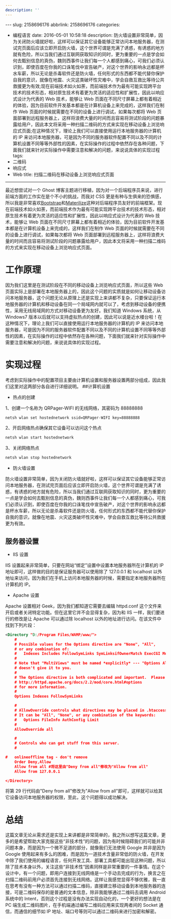 ```yaml
---
description: ''
---
```


﻿---
slug: 2158696176
abbrlink: 2158696176
categories:
- 编程语言
date: 2016-05-01 10:58:18
description: 防火墙设置非常简单，因为关闭防火墙就好啦，这样可以保证其它设备能够正常访问本地服务器，在测试完页面后应该立即开启防火墙，这个世界可谓是充满了诱惑，有诱惑的地方就有危险，所以当我们通过互联网获取知识的同时，更为重要的一点是学会如何去甄别信息的真伪，魏则西事件让我们每一个人都感到痛心，可我们必须认识到，即使百度在你我的口诛笔伐中宣告破产，对这个世界的影响永远都是杯水车薪，所以无论是杀毒软件还是防火墙，任何形式的东西都不能代替你保护自我的意识，就像在地震、火灾这类破坏性灾难中，学会自救互救比等待公共救援更为有效;现在前端技术如火如荼，而前端技术作为最有可能实现跨平台技术的技术形态，相对原生技术有着更为灵活的适应性和扩展性，因此以响应式设计为代表的 Web 技术，能够让 Web 页面在不同尺寸屏幕上都有着相近的体验，因为目前软件开发基本都是在计算机设备上来完成的，这样我们在制作 Web 页面的时候就需要在不同的设备上进行调试，如果每次都将 Web 页面部署到远程服务器上，这样将浪费大量的时间而且容易将测试阶段的问题暴露给用户，因此本文将采用一种扫描二维码的方式来实现在移动设备上浏览响应式页面;在这种情况下，理论上我们可以直接使用运行本地服务器的计算机的 IP 来访问本地服务器，可是因为不同的服务器软件配置不同以及不同的计算机设置不同等等外部性的因素，在实际操作的过程中依然存在各种问题，下面我们就来针对实际操作中需要注意和解决的问题，来说说具体的实现过程
tags:
- 二维码
- 响应式
- Web
title: 扫描二维码在移动设备上浏览响应式页面
---

最近想尝试对一个 Ghost 博客主题进行移植，因为对一个后端程序员来说，进行前端方面的工作实在是个不小的挑战，而我对 CSS 更是有种与生俱来的恐惧感，所以我是非常喜欢[Bootstrap](http://www.bootcss.com/)和[Materilize](http://materializecss.com/)这种对后端程序员友好的前端框架。现在前端技术如火如荼，而前端技术作为最有可能实现跨平台技术的技术形态，相对原生技术有着更为灵活的适应性和扩展性，因此以响应式设计为代表的 Web 技术，能够让 Web 页面在不同尺寸屏幕上都有着相近的体验，因为目前软件开发基本都是在计算机设备上来完成的，这样我们在制作 Web 页面的时候就需要在不同的设备上进行调试，如果每次都将 Web 页面部署到远程服务器上，这样将浪费大量的时间而且容易将测试阶段的问题暴露给用户，因此本文将采用一种扫描二维码的方式来实现在移动设备上浏览响应式页面。

<!--more-->

# 工作原理
因为我们这里是在测试阶段在不同的移动设备上浏览响应式页面，所以这些 Web 页面实际上是部署在本地服务器上的，因此这个问题的实质就是如何让移动设备访问本地服务器，这个问题无论从原理上还是实现上来讲都不复杂，只要保证运行本地服务器的计算机和移动设备在同一个局域网内就可以了，考虑到移动设备的便携性，采用无线局域网的方式对移动设备更为友好。我们知道 Windows 系统，从 Windows7 版本以后就可以支持虚拟热点的创建，因此可以说是近水楼台啦！在这种情况下，理论上我们可以直接使用运行本地服务器的计算机的 IP 来访问本地服务器，可是因为不同的服务器软件配置不同以及不同的计算机设置不同等等外部性的因素，在实际操作的过程中依然存在各种问题，下面我们就来针对实际操作中需要注意和解决的问题，来说说具体的实现过程。

# 实现过程
考虑到实际操作中的配置项目主要由计算机设置和服务器设置两部分组成，因此我们这里对这两部分各自进行详细说明。
##计算机设置
* 热点的创建

1、创建一个名称为 QRPager-WIFI 的无线网络，其密码为 88888888
```bash
netsh wlan set hostednetwork ssid=QRPager-WIFI key=88888888
```
2、开启网络热点确保其它设备可以访问这个热点
```bash
netsh wlan start hostednetwork
```
3、关闭网络热点
```bash
netsh wlan stop hostednetwork
```

* 防火墙设置

防火墙设置非常简单，因为关闭防火墙就好啦，这样可以保证其它设备能够正常访问本地服务器，在测试完页面后应该立即开启防火墙，这个世界可谓是充满了诱惑，有诱惑的地方就有危险，所以当我们通过互联网获取知识的同时，更为重要的一点是学会如何去甄别信息的真伪，魏则西事件让我们每一个人都感到痛心，可我们必须认识到，即使百度在你我的口诛笔伐中宣告破产，对这个世界的影响永远都是杯水车薪，所以无论是杀毒软件还是防火墙，任何形式的东西都不能代替你保护自我的意识，就像在地震、火灾这类破坏性灾难中，学会自救互救比等待公共救援更为有效。

## 服务器设置
* IIS 设置

IIS 设置起来非常简单，只要在网站“绑定”设置中设置本地服务器所在计算机的 IP 地址即可，这样做的目的是保证服务器可以使用除了 127.0.0.1 和 localhost 以外地址来访问，因为我们在手机上访问本地服务器的时候，需要指定本地服务器所在计算机的 IP。

* Apache 设置

Apache 设置相对 Geek，因为我们都知道它需要去编辑 httpd.conf 这个文件来开启或者关闭特定功能。但在这里它并不会显得复杂，因为和 IIS 一样，我们要进行的修改是让 Apache 可以通过除 localhost 以外的地址进行访问。在该文件中找到下列片段：
```xml
<Directory "D:/Program Files/WAMP/www/">
    #
    # Possible values for the Options directive are "None", "All",
    # or any combination of:
    #   Indexes Includes FollowSymLinks SymLinksifOwnerMatch ExecCGI MultiViews
    #
    # Note that "MultiViews" must be named *explicitly* --- "Options All"
    # doesn't give it to you.
    #
    # The Options directive is both complicated and important.  Please see
    # http://httpd.apache.org/docs/2.2/mod/core.html#options
    # for more information.
    #
    Options Indexes FollowSymLinks

    #
    # AllowOverride controls what directives may be placed in .htaccess files.
    # It can be "All", "None", or any combination of the keywords:
    #   Options FileInfo AuthConfig Limit
    #
    AllowOverride all

    #
    # Controls who can get stuff from this server.
    #

#   onlineoffline tag - don't remove
    Order Deny,Allow
    Allow from all #将这里由"Deny from all"修改为"Allow from all"
    Allow from 127.0.0.1

</Directory>
```
将第 29 行代码由"Deny from all"修改为"Allow from all"即可，这样就可以给其它设备访问本地服务器的权限，至此，这个问题得以成功解决。

# 总结
这篇文章无论从需求还是实现上来讲都是非常简单的，我之所以想写这篇文章，更多的是希望帮助大家克服这些“非技术性”的问题，因为有时候阻碍我们的可能并非问题本身，而是因为一个微不足道的部分，就像我们无法使用 Google 并非是因为 Google 使用起来有多么的困难，而是因为一道技术含量非常低的防火墙，在开发中除了我们使用的编程语言，任何开发工具、部署工具都可能出现这种问题，所以除了技术本身以外，关注这些“非技术性”因素同样是非常重要的一件事情。在这个设计中，有一个问题，即用户连接到无线网络是一个手动去完成的行为，换言之在扫描二维码前用户必须首先连接到无线网络。这样让我感觉显得不够优雅，我一直在思考有没有一种方法可以通过扫描二维码，直接建立移动设备到本地服务器的连接，可是二维码保存的是普通的文本信息，除非我能够通过二维码去调用 Android 系统中的 Intent，否则这个过程是没有办法实现自动化的，一个更好的想法是在 PC 端生成二维码图片，在手机端通过编写二维码应用来实现两者间的 Socket 通信，而通信的细节如 IP 地址、端口号等则可以通过二维码来进行加密和解密。